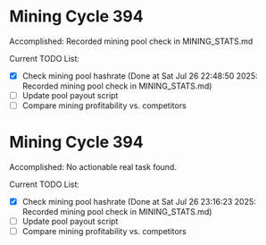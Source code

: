 # Mining Cycle 394

Accomplished: Recorded mining pool check in MINING_STATS.md

Current TODO List:

- [x] Check mining pool hashrate  (Done at Sat Jul 26 22:48:50 2025: Recorded mining pool check in MINING_STATS.md)
- [ ] Update pool payout script
- [ ] Compare mining profitability vs. competitors

# Mining Cycle 394

Accomplished: No actionable real task found.

Current TODO List:

- [x] Check mining pool hashrate  (Done at Sat Jul 26 23:16:23 2025: Recorded mining pool check in MINING_STATS.md)
- [ ] Update pool payout script
- [ ] Compare mining profitability vs. competitors